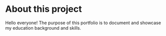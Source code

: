 # About this project
Hello everyone! The purpose of this portfolio is to document and showcase my education background and skills. 
